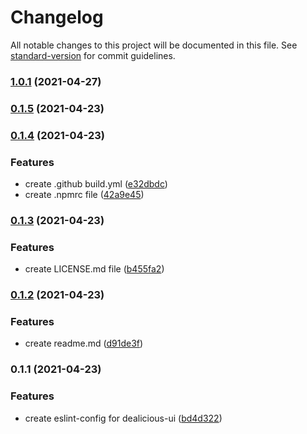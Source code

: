 # Changelog

All notable changes to this project will be documented in this file. See [standard-version](https://github.com/conventional-changelog/standard-version) for commit guidelines.

### [1.0.1](https://github.com/dealicious-inc/eslint-config/compare/v0.1.5...v1.0.1) (2021-04-27)

### [0.1.5](https://github.com/deali-web/eslint-config/compare/v0.1.4...v0.1.5) (2021-04-23)

### [0.1.4](https://github.com/deali-web/eslint-config/compare/v0.1.3...v0.1.4) (2021-04-23)


### Features

* create .github build.yml ([e32dbdc](https://github.com/deali-web/eslint-config/commit/e32dbdc865edf439eb5775e27b9bcdb98506ad66))
* create .npmrc file ([42a9e45](https://github.com/deali-web/eslint-config/commit/42a9e45d1243b658402e9bf611d2e3526e7020ba))

### [0.1.3](https://github.com/deali-web/eslint-config/compare/v0.1.2...v0.1.3) (2021-04-23)


### Features

* create LICENSE.md file ([b455fa2](https://github.com/deali-web/eslint-config/commit/b455fa2f82f3a360b0aba1240f6bf986d65d1742))

### [0.1.2](https://github.com/deali-web/eslint-config/compare/v0.1.1...v0.1.2) (2021-04-23)


### Features

* create readme.md ([d91de3f](https://github.com/deali-web/eslint-config/commit/d91de3fdda91713f3c2ecbc140bf49c2f865d1b6))

### 0.1.1 (2021-04-23)


### Features

* create eslint-config for dealicious-ui ([bd4d322](https://github.com/deali-web/eslint-config/commit/bd4d3229c10be7323fb807d6c4aae49c5ba3db10))

